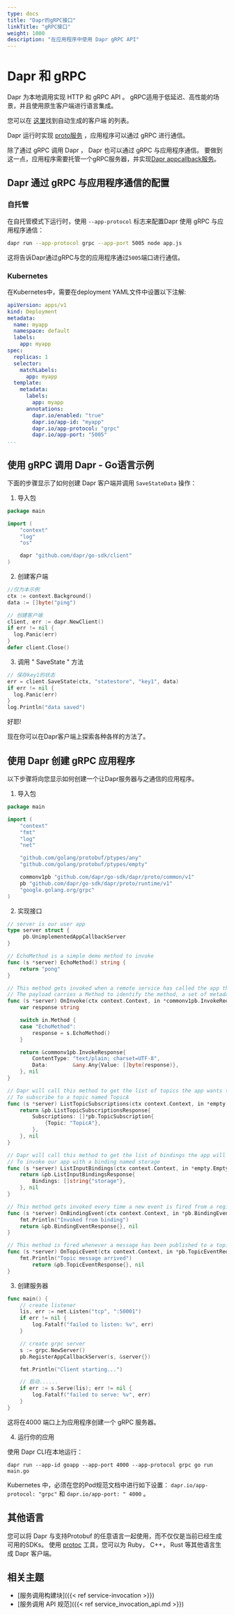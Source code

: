 ```yaml
---
type: docs
title: "Dapr的gRPC接口"
linkTitle: "gRPC接口"
weight: 1000
description: "在应用程序中使用 Dapr gRPC API"
---
```


# Dapr 和 gRPC

Dapr 为本地调用实现 HTTP 和 gRPC API 。 gRPC适用于低延迟、高性能的场景，并且使用原生客户端进行语言集成。

您可以在 [这里](https://github.com/dapr/docs#sdks)找到自动生成的客户端 的列表。

Dapr 运行时实现 [proto服务](https://github.com/dapr/dapr/blob/master/dapr/proto/runtime/v1/dapr.proto) ，应用程序可以通过 gRPC 进行通信。

除了通过 gRPC 调用 Dapr ， Dapr 也可以通过 gRPC 与应用程序通信。 要做到这一点，应用程序需要托管一个gRPC服务器，并实现[Dapr appcallback服务](https://github.com/dapr/dapr/blob/master/dapr/proto/runtime/v1/appcallback.proto)。

## Dapr 通过 gRPC 与应用程序通信的配置

### 自托管

在自托管模式下运行时，使用 `--app-protocol` 标志来配置Dapr 使用 gRPC 与应用程序通信：

```bash
dapr run --app-protocol grpc --app-port 5005 node app.js
```
这将告诉Dapr通过gRPC与您的应用程序通过`5005`端口进行通信。


### Kubernetes

在Kubernetes中，需要在deployment YAML文件中设置以下注解:

```yaml
apiVersion: apps/v1
kind: Deployment
metadata:
  name: myapp
  namespace: default
  labels:
    app: myapp
spec:
  replicas: 1
  selector:
    matchLabels:
      app: myapp
  template:
    metadata:
      labels:
        app: myapp
      annotations:
        dapr.io/enabled: "true"
        dapr.io/app-id: "myapp"
        dapr.io/app-protocol: "grpc"
        dapr.io/app-port: "5005"
...
```

## 使用 gRPC 调用 Dapr - Go语言示例

下面的步骤显示了如何创建 Dapr 客户端并调用 `SaveStateData` 操作：

1. 导入包

```go
package main

import (
    "context"
    "log"
    "os"

    dapr "github.com/dapr/go-sdk/client"
)
```

2. 创建客户端

```go
//仅为本示例
ctx := context.Background()
data := []byte("ping")

// 创建客户端
client, err := dapr.NewClient()
if err != nil {
  log.Panic(err)
}
defer client.Close()
```

3. 调用 " SaveState " 方法

```go
// 保存key1的状态
err = client.SaveState(ctx, "statestore", "key1", data)
if err != nil {
  log.Panic(err)
}
log.Println("data saved")
```

好耶!

现在你可以在Dapr客户端上探索各种各样的方法了。

## 使用 Dapr 创建 gRPC 应用程序

以下步骤将向您显示如何创建一个让Dapr服务器与之通信的应用程序。

1. 导入包

```go
package main

import (
    "context"
    "fmt"
    "log"
    "net"

    "github.com/golang/protobuf/ptypes/any"
    "github.com/golang/protobuf/ptypes/empty"

    commonv1pb "github.com/dapr/go-sdk/dapr/proto/common/v1"
    pb "github.com/dapr/go-sdk/dapr/proto/runtime/v1"
    "google.golang.org/grpc"
)
```

2. 实现接口

```go
// server is our user app
type server struct {
     pb.UnimplementedAppCallbackServer
}

// EchoMethod is a simple demo method to invoke
func (s *server) EchoMethod() string {
    return "pong"
}

// This method gets invoked when a remote service has called the app through Dapr
// The payload carries a Method to identify the method, a set of metadata properties and an optional payload
func (s *server) OnInvoke(ctx context.Context, in *commonv1pb.InvokeRequest) (*commonv1pb.InvokeResponse, error) {
    var response string

    switch in.Method {
    case "EchoMethod":
        response = s.EchoMethod()
    }

    return &commonv1pb.InvokeResponse{
        ContentType: "text/plain; charset=UTF-8",
        Data:        &any.Any{Value: []byte(response)},
    }, nil
}

// Dapr will call this method to get the list of topics the app wants to subscribe to. In this example, we are telling Dapr
// To subscribe to a topic named TopicA
func (s *server) ListTopicSubscriptions(ctx context.Context, in *empty.Empty) (*pb.ListTopicSubscriptionsResponse, error) {
    return &pb.ListTopicSubscriptionsResponse{
        Subscriptions: []*pb.TopicSubscription{
            {Topic: "TopicA"},
        },
    }, nil
}

// Dapr will call this method to get the list of bindings the app will get invoked by. In this example, we are telling Dapr
// To invoke our app with a binding named storage
func (s *server) ListInputBindings(ctx context.Context, in *empty.Empty) (*pb.ListInputBindingsResponse, error) {
    return &pb.ListInputBindingsResponse{
        Bindings: []string{"storage"},
    }, nil
}

// This method gets invoked every time a new event is fired from a registerd binding. The message carries the binding name, a payload and optional metadata
func (s *server) OnBindingEvent(ctx context.Context, in *pb.BindingEventRequest) (*pb.BindingEventResponse, error) {
    fmt.Println("Invoked from binding")
    return &pb.BindingEventResponse{}, nil
}

// This method is fired whenever a message has been published to a topic that has been subscribed. Dapr sends published messages in a CloudEvents 0.3 envelope.
func (s *server) OnTopicEvent(ctx context.Context, in *pb.TopicEventRequest) (*pb.TopicEventResponse, error) {
    fmt.Println("Topic message arrived")
        return &pb.TopicEventResponse{}, nil
}

```

3. 创建服务器

```go
func main() {
    // create listener
    lis, err := net.Listen("tcp", ":50001")
    if err != nil {
        log.Fatalf("failed to listen: %v", err)
    }

    // create grpc server
    s := grpc.NewServer()
    pb.RegisterAppCallbackServer(s, &server{})

    fmt.Println("Client starting...")

    // 启动......
    if err := s.Serve(lis); err != nil {
        log.Fatalf("failed to serve: %v", err)
    }
}
```

这将在4000 端口上为应用程序创建一个 gRPC 服务器。

4. 运行你的应用

使用 Dapr CLI在本地运行：

```
dapr run --app-id goapp --app-port 4000 --app-protocol grpc go run main.go
```

Kubernetes 中，必须在您的Pod规范文档中进行如下设置： `dapr.io/app-protocol: "grpc"` 和 `dapr.io/app-port: " 4000` 。

## 其他语言

您可以将 Dapr 与支持Protobuf 的任意语言一起使用，而不仅仅是当前已经生成可用的SDKs。 使用 [protoc](https://developers.google.com/protocol-buffers/docs/downloads) 工具，您可以为 Ruby， C++， Rust 等其他语言生成 Dapr 客户端。

 ## 相关主题
- [服务调用构建块]({{< ref service-invocation >}})
- [服务调用 API 规范]({{< ref service_invocation_api.md >}})
